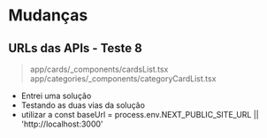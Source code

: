 # Mudanças

## URLs das APIs - Teste 8
> app/cards/_components/cardsList.tsx
> app/categories/_components/categoryCardList.tsx
- Entrei uma solução
- Testando as duas vias da solução
- utilizar a const baseUrl = process.env.NEXT_PUBLIC_SITE_URL || 'http://localhost:3000'




        
        
	
	
	


	



	

